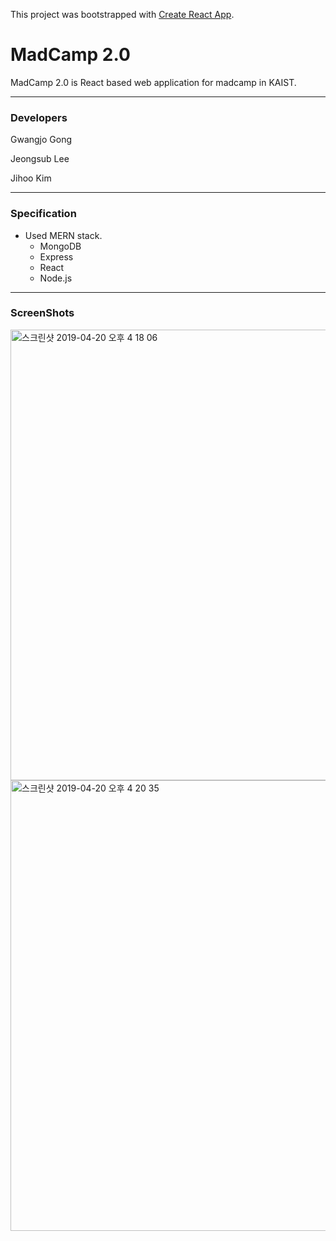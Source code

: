 This project was bootstrapped with [Create React App](https://github.com/facebook/create-react-app).

# MadCamp 2.0

MadCamp 2.0 is React based web application for madcamp in KAIST.

---

### Developers

Gwangjo Gong

Jeongsub Lee

Jihoo Kim

---

### Specification

- Used MERN stack.
    - MongoDB
    - Express
    - React
    - Node.js

---

### ScreenShots

<img width="721" alt="스크린샷 2019-04-20 오후 4 18 06" src="https://user-images.githubusercontent.com/43431790/56454233-92234d80-6388-11e9-8cf4-41d2772f4e0e.png">

<img width="721" alt="스크린샷 2019-04-20 오후 4 20 35" src="https://user-images.githubusercontent.com/43431790/56454244-c991fa00-6388-11e9-9618-8d0297fbc759.png">

